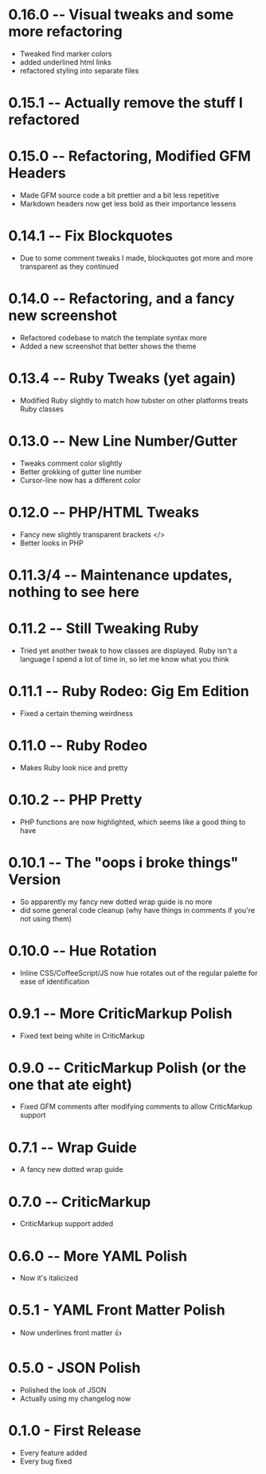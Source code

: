 # 0.16.0 -- Visual tweaks and some more refactoring
- Tweaked find marker colors
- added underlined html links
- refactored styling into separate files

# 0.15.1 -- Actually remove the stuff I refactored

# 0.15.0 -- Refactoring, Modified GFM Headers
- Made GFM source code a bit prettier and a bit less repetitive
- Markdown headers now get less bold as their importance lessens

# 0.14.1 -- Fix Blockquotes
- Due to some comment tweaks I made, blockquotes got more and more transparent as they continued

# 0.14.0 -- Refactoring, and a fancy new screenshot
- Refactored codebase to match the template syntax more
- Added a new screenshot that better shows the theme

# 0.13.4 -- Ruby Tweaks (yet again)
- Modified Ruby slightly to match how tubster on other platforms treats Ruby classes

# 0.13.0 -- New Line Number/Gutter
- Tweaks comment color slightly
- Better grokking of gutter line number
- Cursor-line now has a different color

# 0.12.0 -- PHP/HTML Tweaks
- Fancy new slightly transparent brackets </>
- Better looks in PHP

# 0.11.3/4 -- Maintenance updates, nothing to see here
# 0.11.2 -- Still Tweaking Ruby
- Tried yet another tweak to how classes are displayed. Ruby isn't a language I spend a lot of time in, so let me know what you think

# 0.11.1 -- Ruby Rodeo: Gig Em Edition
- Fixed a certain theming weirdness

# 0.11.0 -- Ruby Rodeo
- Makes Ruby look nice and pretty

# 0.10.2 -- PHP Pretty
- PHP functions are now highlighted, which seems like a good thing to have

# 0.10.1 -- The "oops i broke things" Version
- So apparently my fancy new dotted wrap guide is no more
- did some general code cleanup (why have things in comments if you're not using them)

# 0.10.0 -- Hue Rotation
- Inline CSS/CoffeeScript/JS now hue rotates out of the regular palette for ease of identification

# 0.9.1 -- More CriticMarkup Polish
- Fixed text being white in CriticMarkup

# 0.9.0 -- CriticMarkup Polish (or the one that ate eight)
- Fixed GFM comments after modifying comments to allow CriticMarkup support

# 0.7.1 -- Wrap Guide
- A fancy new dotted wrap guide

# 0.7.0 -- CriticMarkup
- CriticMarkup support added

# 0.6.0 -- More YAML Polish
- Now it's italicized

# 0.5.1 - YAML Front Matter Polish
- Now underlines front matter :thumbsup:

# 0.5.0 - JSON Polish
- Polished the look of JSON
- Actually using my changelog now

# 0.1.0 - First Release
- Every feature added
- Every bug fixed
